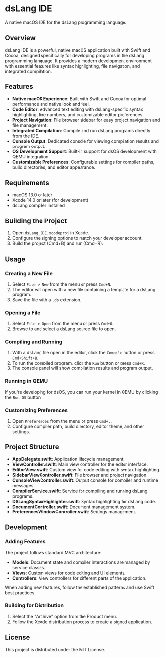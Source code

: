 # dsLang IDE

A native macOS IDE for the dsLang programming language.

## Overview

dsLang IDE is a powerful, native macOS application built with Swift and Cocoa, designed specifically for developing programs in the dsLang programming language. It provides a modern development environment with essential features like syntax highlighting, file navigation, and integrated compilation.

## Features

- **Native macOS Experience**: Built with Swift and Cocoa for optimal performance and native look and feel.
- **Code Editor**: Advanced text editing with dsLang-specific syntax highlighting, line numbers, and customizable editor preferences.
- **Project Navigation**: File browser sidebar for easy project navigation and file management.
- **Integrated Compilation**: Compile and run dsLang programs directly from the IDE.
- **Console Output**: Dedicated console for viewing compilation results and program output.
- **OS Development Support**: Built-in support for dsOS development with QEMU integration.
- **Customizable Preferences**: Configurable settings for compiler paths, build directories, and editor appearance.

## Requirements

- macOS 13.0 or later
- Xcode 14.0 or later (for development)
- dsLang compiler installed

## Building the Project

1. Open `dsLang_IDE.xcodeproj` in Xcode.
2. Configure the signing options to match your developer account.
3. Build the project (Cmd+B) and run (Cmd+R).

## Usage

### Creating a New File

1. Select `File > New` from the menu or press `Cmd+N`.
2. The editor will open with a new file containing a template for a dsLang program.
3. Save the file with a `.ds` extension.

### Opening a File

1. Select `File > Open` from the menu or press `Cmd+O`.
2. Browse to and select a dsLang source file to open.

### Compiling and Running

1. With a dsLang file open in the editor, click the `Compile` button or press `Cmd+Shift+B`.
2. To run the compiled program, click the `Run` button or press `Cmd+R`.
3. The console panel will show compilation results and program output.

### Running in QEMU

If you're developing for dsOS, you can run your kernel in QEMU by clicking the `Run OS` button.

### Customizing Preferences

1. Open `Preferences` from the menu or press `Cmd+,`.
2. Configure compiler path, build directory, editor theme, and other settings.

## Project Structure

- **AppDelegate.swift**: Application lifecycle management.
- **ViewController.swift**: Main view controller for the editor interface.
- **EditorView.swift**: Custom view for code editing with syntax highlighting.
- **SidebarViewController.swift**: File browser and project navigation.
- **ConsoleViewController.swift**: Output console for compiler and runtime messages.
- **CompilerService.swift**: Service for compiling and running dsLang programs.
- **DSLangSyntaxHighlighter.swift**: Syntax highlighting for dsLang code.
- **DocumentController.swift**: Document management system.
- **PreferencesWindowController.swift**: Settings management.

## Development

### Adding Features

The project follows standard MVC architecture:

- **Models**: Document state and compiler interactions are managed by service classes.
- **Views**: Custom views for code editing and UI elements.
- **Controllers**: View controllers for different parts of the application.

When adding new features, follow the established patterns and use Swift best practices.

### Building for Distribution

1. Select the "Archive" option from the Product menu.
2. Follow the Xcode distribution process to create a signed application.

## License

This project is distributed under the MIT License.
